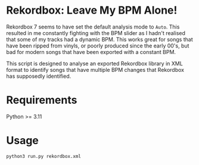 # Rekordbox: Leave My BPM Alone!

Rekordbox 7 seems to have set the default analysis mode to `Auto`.
This resulted in me constantly fighting with the BPM slider as I
hadn't realised that some of my tracks had a dynamic BPM. This works
great for songs that have been ripped from vinyls, or poorly produced
since the early 00's, but bad for modern songs that have been exported
with a constant BPM.

This script is designed to analyse an exported Rekordbox library
in XML format to identify songs that have multiple BPM changes
that Rekordbox has supposedly identified.

# Requirements

Python >= 3.11

# Usage

```python
python3 run.py rekordbox.xml
```
